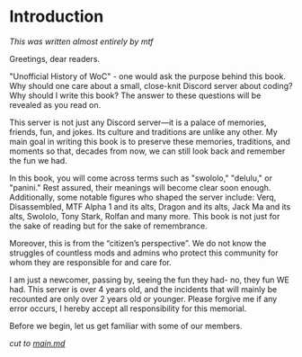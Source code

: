 # Introduction

*This was written almost entirely by mtf*

Greetings, dear readers.

"Unofficial History of WoC" - one would ask the purpose behind this book. Why should one care about a small, close-knit Discord server about coding? Why should I write this book? The answer to these questions will be revealed as you read on.

This server is not just any Discord server—it is a palace of memories, friends, fun, and jokes. Its culture and traditions are unlike any other. My main goal in writing this book is to preserve these memories, traditions, and moments so that, decades from now, we can still look back and remember the fun we had.

In this book, you will come across terms such as "swololo," "delulu," or "panini." Rest assured, their meanings will become clear soon enough. Additionally, some notable figures who shaped the server include: Verq, Disassembled, MTF Alpha 1 and its alts, Dragon and its alts, Jack Ma and its alts, Swololo, Tony Stark, Rolfan and many more. This book is not just for the sake of reading but for the sake of remembrance.

Moreover, this is from the “citizen’s perspective”. We do not know the struggles of countless mods and admins who protect this community for whom they are responsible for and care for.

I am just a newcomer, passing by, seeing the fun they had- no, they fun WE had. This server is over 4 years old, and the incidents that will mainly be recounted are only over 2 years old or younger. Please forgive me if any error occurs, I hereby accept all responsibility for this memorial.

Before we begin, let us get familiar with some of our members.

*cut to [main.md](main.md)*
